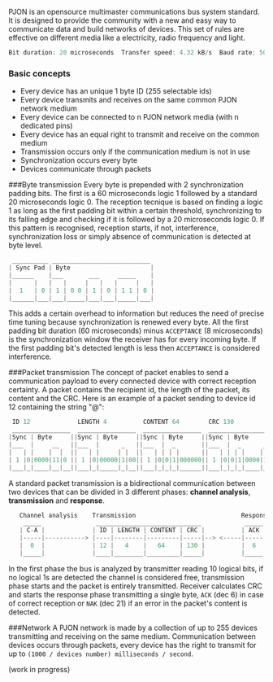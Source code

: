 PJON is an opensource multimaster communications bus system standard. It is designed to provide the community with a new and easy way to communicate data and build networks of devices. This set of rules are effective on different media like a electricity, radio frequency and light.
```cpp  
Bit duration: 20 microseconds  Transfer speed: 4.32 kB/s  Baud rate: 50000 baud
```
### Basic concepts
* Every device has an unique 1 byte ID (255 selectable ids)
* Every device transmits and receives on the same common PJON network medium
* Every device can be connected to n PJON network media (with n dedicated pins)
* Every device has an equal right to transmit and receive on the common medium
* Transmission occurs only if the communication medium is not in use
* Synchronization occurs every byte
* Devices communicate through packets

###Byte transmission
Every byte is prepended with 2 synchronization padding bits. 
The first is a 60 microseconds logic 1 followed by a standard 20 microseconds logic 0. The reception tecnique is based on finding a logic 1 as long as the first padding bit within a certain threshold, synchronizing to its falling edge and checking if it is followed by a 20 microseconds logic 0. If this pattern is recognised, reception starts, if not, interference, synchronization loss or simply absence of communication is detected at byte level.
```cpp  
 __________ ___________________________
| Sync Pad | Byte                      |
|______    |___       ___     _____    |
|      |   |   |     |   |   |     |   |
|  1   | 0 | 1 | 0 0 | 1 | 0 | 1 1 | 0 |
|______|___|___|_____|___|___|_____|___|

```
This adds a certain overhead to information but reduces the need of precise time tuning because synchronization is renewed every byte. All the first padding bit duration (60 microseconds) minus `ACCEPTANCE` (8 microseconds) is the synchronization window the receiver has for every incoming byte. If the first padding bit's detected length is less then `ACCEPTANCE` is considered interference.

###Packet transmission
The concept of packet enables to send a communication payload to every connected device with correct reception certainty. A packet contains the recipient id, the length of the packet, its content and the CRC. Here is an example of a packet sending to device id 12 containing the string "@":
```cpp  
 ID 12             LENGTH 4          CONTENT 64        CRC 130
 ________________  ________________  ________________  __________________
|Sync | Byte     ||Sync | Byte     ||Sync | Byte     ||Sync | Byte       |
|___  |     __   ||___  |      _   ||___  |  _       ||___  |  _      _  |
|   | |    |  |  ||   | |     | |  ||   | | | |      ||   | | | |    | | |
| 1 |0|0000|11|0 || 1 |0|00000|1|00|| 1 |0|0|1|000000|| 1 |0|0|1|0000|1|0|
|___|_|____|__|__||___|_|_____|_|__||___|_|_|_|______||___|_|_|_|____|_|_|
```
A standard packet transmission is a bidirectional communication between two devices that can be divided in 3 different phases: **channel analysis**, **transmission** and **response**. 
```cpp  
   Channel analysis    Transmission                             Response
    _____               _____________________________            _____
   | C-A |             | ID | LENGTH | CONTENT | CRC |          | ACK |
   |-----|-----------> |----|--------|---------|-----|--> <-----|-----|
   |  0  |             | 12 |   4    |   64    | 130 |          |  6  |
   |_____|             |____|________|_________|_____|          |_____|
```
In the first phase the bus is analyzed by transmitter reading 10 logical bits, if no logical 1s are detected the channel is considered free, transmission phase starts and the packet is entirely transmitted. Receiver calculates CRC and starts the response phase transmitting a single byte, `ACK` (dec 6) in case of correct reception or `NAK` (dec 21) if an error in the packet's content is detected.

###Network
A PJON network is made by a collection of up to 255 devices transmitting and receiving on the same medium. Communication between devices occurs through packets, every device has the right to transmit for up to `(1000 / devices number) milliseconds / second`.   

(work in progress)